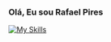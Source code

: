 ### Olá, Eu sou Rafael Pires

[![My Skills](https://skillicons.dev/icons?i=python,js,mysql,java,html,css,npm,git,docker,c)](https://skillicons.dev)
